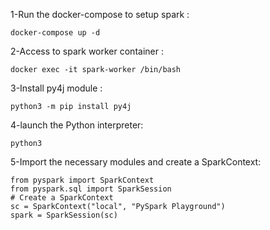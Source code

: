 1-Run the docker-compose to setup spark :
```
docker-compose up -d
```

2-Access to spark worker container : 
```
docker exec -it spark-worker /bin/bash
```

3-Install py4j module :
```
python3 -m pip install py4j
```
4-launch the Python interpreter:
```
python3
```
5-Import the necessary modules and create a SparkContext:

```
from pyspark import SparkContext
from pyspark.sql import SparkSession
# Create a SparkContext
sc = SparkContext("local", "PySpark Playground")
spark = SparkSession(sc)
```
